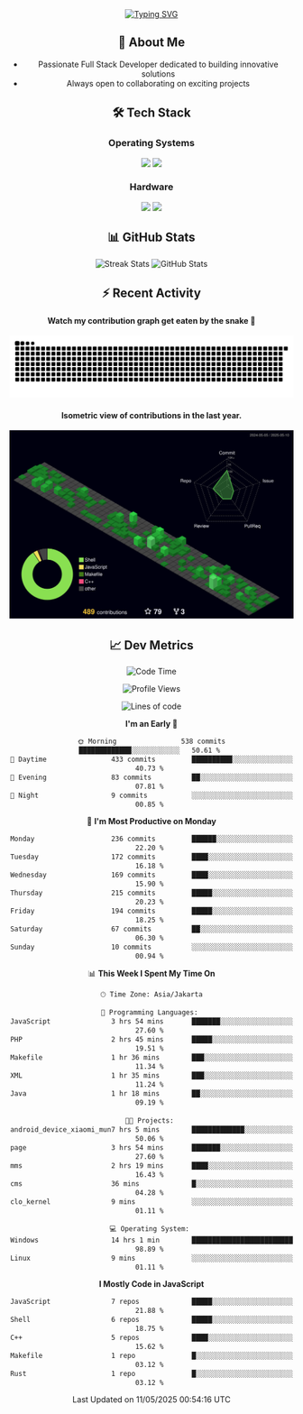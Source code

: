 <div align="center" style="max-width: 900px; margin: auto;">
<a href="https://github.com/thunderkex">
  <img src="https://readme-typing-svg.herokuapp.com?font=Fira+Code&pause=1000&center=true&vCenter=true&width=435&lines=Ha+ha!+I+am+here!;Told+you+a+storm+was+coming!" alt="Typing SVG" />
</a>

## 👋 About Me
- Passionate Full Stack Developer dedicated to building innovative solutions
- Always open to collaborating on exciting projects

## 🛠️ Tech Stack
### Operating Systems
<a href="#"><img src="https://img.shields.io/badge/Linux-FCC624?style=flat&logo=linux&logoColor=black"></a>
<a href="#"><img src="https://img.shields.io/badge/Windows-0078D6?style=flat&logo=windows&logoColor=white"></a>

### Hardware
<a href="#"><img src="https://img.shields.io/badge/Raspberry%20Pi-C51A4A?style=flat&logo=raspberrypi&logoColor=white"></a>
<a href="#"><img src="https://img.shields.io/badge/Arduino-00979D?style=flat&logo=Arduino&logoColor=white"></a>

## 📊 GitHub Stats
<div align="center">
  <img src="https://streak-stats.demolab.com?user=thunderkex&theme=tokyonight-duo&border_radius=20" alt="Streak Stats" />
  <img src="https://github-readme-stats.vercel.app/api?username=thunderkex&show_icons=true&theme=tokyonight&border_radius=20" alt="GitHub Stats" />
</div>

## ⚡ Recent Activity
<h4>Watch my contribution graph get eaten by the snake 🐍</h4>
<img width="600em" alt="thunderkex's Github commit snake" src="https://raw.githubusercontent.com/thunderkex/thunderkex/output/grid-snake-ov.svg" />

<h4>Isometric view of contributions in the last year.</h4>
<a href="./profile-3d-contrib/profile-night-green.svg">
	<img width="600em" src="./profile-3d-contrib/profile-night-green.svg">
</a>

## 📈 Dev Metrics
<!--START_SECTION:waka-->
![Code Time](http://img.shields.io/badge/Code%20Time-1%2C243%20hrs%2017%20mins-blue)

![Profile Views](http://img.shields.io/badge/Profile%20Views-5-blue)

![Lines of code](https://img.shields.io/badge/From%20Hello%20World%20I%27ve%20Written-3.4%20million%20lines%20of%20code-blue)

**I'm an Early 🐤** 

```text
🌞 Morning                538 commits         █████████████░░░░░░░░░░░░   50.61 % 
🌆 Daytime                433 commits         ██████████░░░░░░░░░░░░░░░   40.73 % 
🌃 Evening                83 commits          ██░░░░░░░░░░░░░░░░░░░░░░░   07.81 % 
🌙 Night                  9 commits           ░░░░░░░░░░░░░░░░░░░░░░░░░   00.85 % 
```
📅 **I'm Most Productive on Monday** 

```text
Monday                   236 commits         ██████░░░░░░░░░░░░░░░░░░░   22.20 % 
Tuesday                  172 commits         ████░░░░░░░░░░░░░░░░░░░░░   16.18 % 
Wednesday                169 commits         ████░░░░░░░░░░░░░░░░░░░░░   15.90 % 
Thursday                 215 commits         █████░░░░░░░░░░░░░░░░░░░░   20.23 % 
Friday                   194 commits         █████░░░░░░░░░░░░░░░░░░░░   18.25 % 
Saturday                 67 commits          ██░░░░░░░░░░░░░░░░░░░░░░░   06.30 % 
Sunday                   10 commits          ░░░░░░░░░░░░░░░░░░░░░░░░░   00.94 % 
```


📊 **This Week I Spent My Time On** 

```text
🕑︎ Time Zone: Asia/Jakarta

💬 Programming Languages: 
JavaScript               3 hrs 54 mins       ███████░░░░░░░░░░░░░░░░░░   27.60 % 
PHP                      2 hrs 45 mins       █████░░░░░░░░░░░░░░░░░░░░   19.51 % 
Makefile                 1 hr 36 mins        ███░░░░░░░░░░░░░░░░░░░░░░   11.34 % 
XML                      1 hr 35 mins        ███░░░░░░░░░░░░░░░░░░░░░░   11.24 % 
Java                     1 hr 18 mins        ██░░░░░░░░░░░░░░░░░░░░░░░   09.19 % 

🐱‍💻 Projects: 
android_device_xiaomi_mun7 hrs 5 mins        █████████████░░░░░░░░░░░░   50.06 % 
page                     3 hrs 54 mins       ███████░░░░░░░░░░░░░░░░░░   27.60 % 
mms                      2 hrs 19 mins       ████░░░░░░░░░░░░░░░░░░░░░   16.43 % 
cms                      36 mins             █░░░░░░░░░░░░░░░░░░░░░░░░   04.28 % 
clo_kernel               9 mins              ░░░░░░░░░░░░░░░░░░░░░░░░░   01.11 % 

💻 Operating System: 
Windows                  14 hrs 1 min        █████████████████████████   98.89 % 
Linux                    9 mins              ░░░░░░░░░░░░░░░░░░░░░░░░░   01.11 % 
```

**I Mostly Code in JavaScript** 

```text
JavaScript               7 repos             █████░░░░░░░░░░░░░░░░░░░░   21.88 % 
Shell                    6 repos             █████░░░░░░░░░░░░░░░░░░░░   18.75 % 
C++                      5 repos             ████░░░░░░░░░░░░░░░░░░░░░   15.62 % 
Makefile                 1 repo              █░░░░░░░░░░░░░░░░░░░░░░░░   03.12 % 
Rust                     1 repo              █░░░░░░░░░░░░░░░░░░░░░░░░   03.12 % 
```




 Last Updated on 11/05/2025 00:54:16 UTC
<!--END_SECTION:waka-->
</div>
